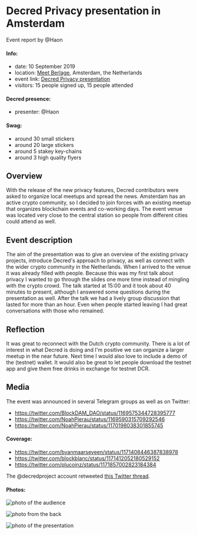 # Decred Privacy presentation in Amsterdam

Event report by @Haon

#### Info:

* date: 10 September 2019
* location: [Meet Berlage](https://meetberlage.com/welcome/en/), Amsterdam, the Netherlands
* event link: [Decred Privacy presentation](https://www.meetup.com/Permissionless-Society/events/dnkzvqyzmbnb/)
* visitors: 15 people signed up, 15 people attended

#### Decred presence:

* presenter: @Haon

#### Swag:

* around 30 small stickers
* around 20 large stickers
* around 5 stakey key-chains
* around 3 high quality flyers

## Overview

With the release of the new privacy features, Decred contributors were asked to organize local meetups and spread the news. Amsterdam has an active crypto community, so I decided to join forces with an existing meetup that organizes blockchain events and co-working days. The event venue was located very close to the central station so people from different cities could attend as well. 

## Event description

The aim of the presentation was to give an overview of the existing privacy projects, introduce Decred's approach to privacy, as well as connect with the wider crypto community in the Netherlands. When I arrived to the venue it was already filled with people. Because this was my first talk about privacy I wanted to go through the slides one more time instead of mingling with the crypto crowd. The talk started at 15:00 and it took about 40 minutes to present, although I answered some questions during the presentation as well. After the talk we had a lively group discussion that lasted for more than an hour. Even when people started leaving I had great conversations with those who remained.

## Reflection

It was great to reconnect with the Dutch crypto community. There is a lot of interest in what Decred is doing and I'm positive we can organize a larger meetup in the near future. Next time I would also love to include a demo of the (testnet) wallet. It would also be great to let people download the testnet app and give them free drinks in exchange for testnet DCR.

## Media

The event was announced in several Telegram groups as well as on Twitter:
- https://twitter.com/BlockDAM_DAO/status/1169575344728395777
- https://twitter.com/NoahPierau/status/1169590315709292546
- https://twitter.com/NoahPierau/status/1170198038301855745

#### Coverage:

- https://twitter.com/bvanmaarseveen/status/1171408446387838978
- https://twitter.com/blockblanc/status/1171412052180529152
- https://twitter.com/plucoinz/status/1171857002823184384

The @decredproject account retweeted [this Twitter thread](https://twitter.com/NoahPierau/status/1171527613732417540).

#### Photos:

![photo of the audience](https://pbs.twimg.com/media/EEIaJVsUEAYV92r?format=jpg "audience")

![photo from the back](https://pbs.twimg.com/media/EEIaK4VVUAMcqaa?format=jpg "perspective")

![photo of the presentation](https://pbs.twimg.com/media/EEIaKSSU4AEw8HG?format=jpg "presentation")

